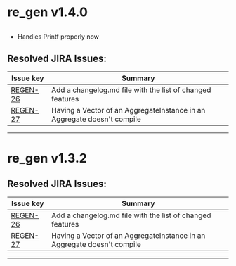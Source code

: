 # re_gen v1.4.0

## 
* Handles Printf properly now


## Resolved JIRA Issues:
| Issue key | Summary|
| --- | --- |
| [REGEN-26](https://cdit-ma.atlassian.net/browse/REGEN-26) | Add a changelog.md file with the list of changed features |
| [REGEN-27](https://cdit-ma.atlassian.net/browse/REGEN-27) | Having a Vector of an AggregateInstance in an Aggregate doesn't compile |

---

# re_gen v1.3.2

## Resolved JIRA Issues:
| Issue key | Summary|
| --- | --- |
| [REGEN-26](https://cdit-ma.atlassian.net/browse/REGEN-26) | Add a changelog.md file with the list of changed features |
| [REGEN-27](https://cdit-ma.atlassian.net/browse/REGEN-27) | Having a Vector of an AggregateInstance in an Aggregate doesn't compile |

---